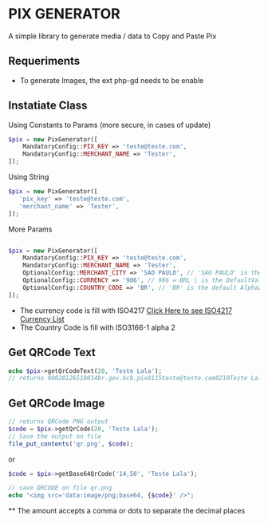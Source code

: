 # PIX GENERATOR
A simple library to generate media / data to Copy and Paste Pix

## Requeriments
* To generate Images, the ext php-gd needs to be enable

## Instatiate Class

Using Constants to Params (more secure, in cases of update)
```php
$pix = new PixGenerator([
    MandatoryConfig::PIX_KEY => 'teste@teste.com',
    MandatoryConfig::MERCHANT_NAME => 'Tester',
]);
```

Using String

```php
$pix = new PixGenerator([
   'pix_key' => 'teste@teste.com',
   'merchant_name' => 'Tester',
]);
```

More Params
```php

$pix = new PixGenerator([
    MandatoryConfig::PIX_KEY => 'teste@teste.com',
    MandatoryConfig::MERCHANT_NAME => 'Tester',
    OptionalConfig::MERCHANT_CITY => 'SAO PAULO', // 'SAO PAULO' is the DefaultValue
    OptionalConfig::CURRENCY => '986', // 986 = BRL | is the DefaultValue
    OptionalConfig::COUNTRY_CODE => 'BR', // 'BR' is the default Alpha2 value
]);
```
* The currency code is fill with ISO4217 [Click Here to see ISO4217 Currency List](./utils/CURRENCIES.MD)
* The Country Code is fill with ISO3166-1 alpha 2

## Get QRCode Text
```php
echo $pix->getQrCodeText(20, 'Teste Lala');
// returns 00020126510014br.gov.bcb.pix0115teste@teste.com0210Teste Lala520400005303986540520,005802BR5906Tester6002BR62270523bca37b925af47abd511393463041FC2
```
## Get QRCode Image
```php
// returns QRCode PNG output
$code = $pix->getQrCode(20, 'Teste Lala');
// Save the output on file
file_put_contents('qr.png', $code);
```
or
```php
$code = $pix->getBase64QrCode('14,50', 'Teste Lala');

// save QRCODE on file qr.png
echo "<img src='data:image/png;base64, {$code}' />";
```

** The amount accepts a comma or dots to separate the decimal places